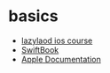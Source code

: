 # basics 

- [lazylaod ios course](https://www.youtube.com/watch?v=aSoWDKonXew&list=PLJfJvphK-POx-wz_e9vcMnY3IhHi9MSwH&ab_channel=LazyLoadSwift%26iOS)
- [SwiftBook](https://swiftbook.ru/contents/swift-programming-language/)
- [Apple Documentation](https://docs.swift.org/swift-book/LanguageGuide/TheBasics.html)

